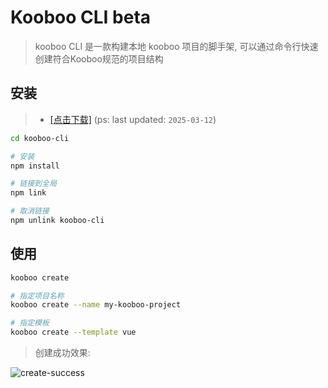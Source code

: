 # Kooboo CLI <span class="beta-badge">beta</span>
> kooboo CLI 是一款构建本地 kooboo 项目的脚手架, 可以通过命令行快速创建符合Kooboo规范的项目结构

## 安装
> -  [[点击下载]](/downloads/kooboo-cli.zip) (ps: last updated: `2025-03-12`)

```bash
cd kooboo-cli

# 安装
npm install

# 链接到全局 
npm link

# 取消链接
npm unlink kooboo-cli
```

## 使用

```bash
kooboo create

# 指定项目名称
kooboo create --name my-kooboo-project

# 指定模板
kooboo create --template vue
```

> 创建成功效果:

![create-success](/images/cli-create-success.png)